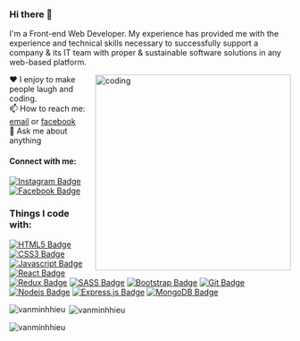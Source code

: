 ### Hi there 👋

I'm a Front-end Web Developer. My experience has provided me with the experience and technical skills necessary to successfully support a company & its IT team with proper & sustainable software solutions in any web-based platform.

<img align="right" alt="coding" width="350" src="https://user-images.githubusercontent.com/55389276/140866485-8fb1c876-9a8f-4d6a-98dc-08c4981eaf70.gif">


♥️ I enjoy to make people laugh and coding. <br/>
📫 How to reach me: [email](vanminhhieu.px@gmail.com) or [facebook](https://www.facebook.com/minhhieu1321/) <br/>
💬 Ask me about anything <br/>

#### Connect with me:

[![Instagram Badge](https://img.shields.io/badge/Instagram-E4405F?style=for-the-badge&logo=instagram&logoColor=white)](https://www.instagram.com/minhhiu__/) [![Facebook Badge](https://img.shields.io/badge/Facebook-1877F2?style=for-the-badge&logo=facebook&logoColor=white)](https://www.facebook.com/minhhieu1321/) 
<br>
<h3 align="left">Things I code with:</h3>


[![HTML5 Badge](https://img.shields.io/badge/HTML5-E34F26?style=for-the-badge&logo=html5&logoColor=white)](#)  [![CSS3 Badge](https://img.shields.io/badge/CSS3-1572B6?style=for-the-badge&logo=css3&logoColor=white)](#) [![Javascript Badge](https://img.shields.io/badge/-Javascript-F0DB4F?style=for-the-badge&labelColor=black&logo=javascript&logoColor=F0DB4F)](#)  [![React Badge](https://img.shields.io/badge/-React-61DBFB?style=for-the-badge&labelColor=black&logo=react&logoColor=61DBFB)](#)  [![Redux Badge](https://img.shields.io/badge/Redux-593D88?style=for-the-badge&logo=redux&logoColor=white)](#)  [![SASS Badge](https://img.shields.io/badge/Sass-CC6699?style=for-the-badge&logo=sass&logoColor=white)](#)  [![Bootstrap Badge](https://img.shields.io/badge/Bootstrap-563D7C?style=for-the-badge&logo=bootstrap&logoColor=white)](#)  [![Git Badge](https://img.shields.io/badge/Git-F05032?style=for-the-badge&logo=git&logoColor=white)](#) [![Nodejs Badge](https://img.shields.io/badge/-Nodejs-3C873A?style=for-the-badge&labelColor=black&logo=node.js&logoColor=3C873A)](#) [![Express.js Badge](https://img.shields.io/badge/Express.js-000000?style=for-the-badge&logo=express&logoColor=white)](#) [![MongoDB Badge](https://img.shields.io/badge/MongoDB-4EA94B?style=for-the-badge&logo=mongodb&logoColor=white)](#)

<p><img align="left" src="https://github-readme-stats.vercel.app/api/top-langs/?username=vanminhhieu" alt="vanminhhieu" /></p>

<p>&nbsp;<img align="center" src="https://github-readme-stats.vercel.app/api?username=vanminhhieu&show_icons=true&locale=en" alt="vanminhhieu" /></p>
<p><img align="center" src="https://github-readme-streak-stats.herokuapp.com/?user=vanminhhieu&" alt="vanminhhieu" /></p>

